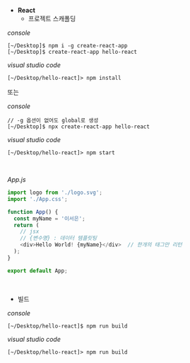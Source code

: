 - **React**
    - 프로젝트 스캐폴딩<br>

*console*
```
[~/Desktop]$ npm i -g create-react-app
[~/Desktop]$ create-react-app hello-react
```

*visual studio code*
```
[~/Desktop/hello-react]> npm install
```

또는

*console*
```
// -g 옵션이 없어도 global로 생성
[~/Desktop]$ npx create-react-app hello-react
```

*visual studio code*
```
[~/Desktop/hello-react]> npm start
```

<br>

*App.js*
```javascript
import logo from './logo.svg';
import './App.css';

function App() {
  const myName = '이서은';
  return (
    // jsx
    // {변수명} : 데이터 템플릿팅
    <div>Hello World! {myName}</div>  // 한개의 태그만 리턴
  );
}

export default App;
```

<br>

  - 빌드<br>

*console*
```
[~/Desktop/hello-react]$ npm run build
```

*visual studio code*
```
[~/Desktop/hello-react]> npm run build
```
